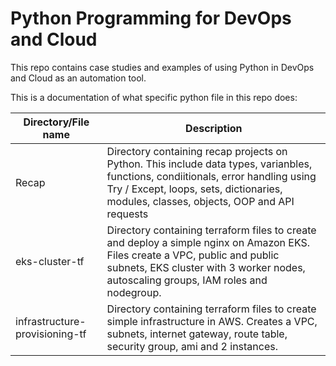 # Python Programming for DevOps and Cloud

This repo contains case studies and examples of using Python in DevOps and Cloud as an automation tool.

This is a documentation of what specific python file in this repo does:

| Directory/File name | Description |
| ------------ | ----------- |
Recap | Directory containing recap projects on Python. This include data types, varianbles, functions, condiitionals, error handling using Try / Except, loops, sets, dictionaries, modules, classes, objects, OOP and API requests |
eks-cluster-tf | Directory containing terraform files to create and deploy a simple nginx on Amazon EKS. Files create a VPC, public and public subnets, EKS cluster with 3 worker nodes, autoscaling groups, IAM roles and nodegroup. |
infrastructure-provisioning-tf | Directory containing terraform files to create simple infrastructure in AWS. Creates a VPC, subnets, internet gateway, route table, security group, ami and 2 instances. |
